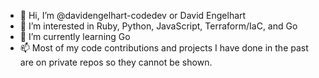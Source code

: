 - 👋 Hi, I’m @davidengelhart-codedev or David Engelhart
- 👀 I’m interested in Ruby, Python, JavaScript, Terraform/IaC, and Go
- 🌱 I’m currently learning Go
- 📫 Most of my code contributions and projects I have done in the past are on private repos so they cannot be shown. 

<!---
davidengelhart-codedev/davidengelhart-codedev is a ✨ special ✨ repository because its `README.md` (this file) appears on your GitHub profile.
You can click the Preview link to take a look at your changes.
--->
